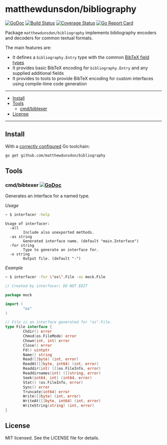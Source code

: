 # matthewdunsdon/bibliography
[![GoDoc](https://godoc.org/github.com/matthewdunsdon/bibliography?status.svg)](https://godoc.org/github.com/matthewdunsdon/bibliography)
[![Build Status](https://travis-ci.org/matthewdunsdon/bibliography.svg?branch=master)](https://travis-ci.org/matthewdunsdon/bibliography)
[![Coverage Status](https://coveralls.io/repos/github/matthewdunsdon/bibliography/badge.svg?branch=master)](https://coveralls.io/github/matthewdunsdon/bibliography?branch=master)
[![Go Report Card](https://goreportcard.com/badge/github.com/matthewdunsdon/bibliography)](https://goreportcard.com/report/github.com/matthewdunsdon/bibliography)

Package `matthewdunsdon/bibliography` implements bibliography encoders and
decoders for common textual formats.

The main features are:

* It defines a `bibliography.Entry` type with the common [BibTeX field types](https://en.wikipedia.org/wiki/BibTeX#Field_types)
* It provides basic BibTeX encoding for `bibliography.Entry` and any supplied additional fields
* It provides to tools to provide BibTeX encoding for custom interfaces using compile-time code generation

---

* [Install](#install)
* [Tools](#tools)
  * [cmd/bibtexer](#cmdbibtexer-)
* [License](./LICENSE)

---

## Install

With a [correctly configured](https://golang.org/doc/install#testing) Go toolchain:

```sh
go get github.com/matthewdunsdon/bibliography
```

## Tools

### cmd/bibtexer [![GoDoc](https://godoc.org/github.com/matthewdunsdon/bibliography/cmd/bibtexer?status.png)](https://godoc.org/github.com/matthewdunsdon/bibliography/cmd/bibtexer)

Generates an interface for a named type.

*Usage*

```bash
~ $ interfacer -help
```
```
Usage of interfacer:
  -all
        Include also unexported methods.
  -as string
        Generated interface name. (default "main.Interface")
  -for string
        Type to generate an interface for.
  -o string
        Output file. (default "-")
```

*Example*

```bash
~ $ interfacer -for \"os\".File -as mock.File
```
```go
// Created by interfacer; DO NOT EDIT

package mock

import (
        "os"
)

// File is an interface generated for "os".File.
type File interface {
        Chdir() error
        Chmod(os.FileMode) error
        Chown(int, int) error
        Close() error
        Fd() uintptr
        Name() string
        Read([]byte) (int, error)
        ReadAt([]byte, int64) (int, error)
        Readdir(int) ([]os.FileInfo, error)
        Readdirnames(int) ([]string, error)
        Seek(int64, int) (int64, error)
        Stat() (os.FileInfo, error)
        Sync() error
        Truncate(int64) error
        Write([]byte) (int, error)
        WriteAt([]byte, int64) (int, error)
        WriteString(string) (int, error)
}
```

## License

MIT licensed. See the LICENSE file for details.
